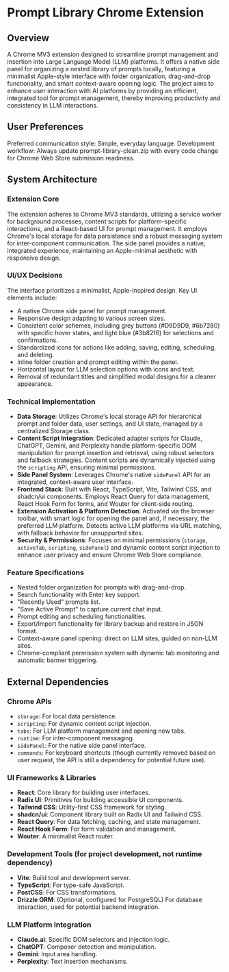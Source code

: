 # Prompt Library Chrome Extension

## Overview
A Chrome MV3 extension designed to streamline prompt management and insertion into Large Language Model (LLM) platforms. It offers a native side panel for organizing a nested library of prompts locally, featuring a minimalist Apple-style interface with folder organization, drag-and-drop functionality, and smart context-aware opening logic. The project aims to enhance user interaction with AI platforms by providing an efficient, integrated tool for prompt management, thereby improving productivity and consistency in LLM interactions.

## User Preferences
Preferred communication style: Simple, everyday language.
Development workflow: Always update prompt-library-clean.zip with every code change for Chrome Web Store submission readiness.

## System Architecture

### Extension Core
The extension adheres to Chrome MV3 standards, utilizing a service worker for background processes, content scripts for platform-specific interactions, and a React-based UI for prompt management. It employs Chrome's local storage for data persistence and a robust messaging system for inter-component communication. The side panel provides a native, integrated experience, maintaining an Apple-minimal aesthetic with responsive design.

### UI/UX Decisions
The interface prioritizes a minimalist, Apple-inspired design. Key UI elements include:
- A native Chrome side panel for prompt management.
- Responsive design adapting to various screen sizes.
- Consistent color schemes, including grey buttons (#D9D9D9, #6b7280) with specific hover states, and light blue (#3b82f6) for selections and confirmations.
- Standardized icons for actions like adding, saving, editing, scheduling, and deleting.
- Inline folder creation and prompt editing within the panel.
- Horizontal layout for LLM selection options with icons and text.
- Removal of redundant titles and simplified modal designs for a cleaner appearance.

### Technical Implementation
- **Data Storage**: Utilizes Chrome's local storage API for hierarchical prompt and folder data, user settings, and UI state, managed by a centralized Storage class.
- **Content Script Integration**: Dedicated adapter scripts for Claude, ChatGPT, Gemini, and Perplexity handle platform-specific DOM manipulation for prompt insertion and retrieval, using robust selectors and fallback strategies. Content scripts are dynamically injected using the `scripting` API, ensuring minimal permissions.
- **Side Panel System**: Leverages Chrome's native `sidePanel` API for an integrated, context-aware user interface.
- **Frontend Stack**: Built with React, TypeScript, Vite, Tailwind CSS, and shadcn/ui components. Employs React Query for data management, React Hook Form for forms, and Wouter for client-side routing.
- **Extension Activation & Platform Detection**: Activated via the browser toolbar, with smart logic for opening the panel and, if necessary, the preferred LLM platform. Detects active LLM platforms via URL matching, with fallback behavior for unsupported sites.
- **Security & Permissions**: Focuses on minimal permissions (`storage`, `activeTab`, `scripting`, `sidePanel`) and dynamic content script injection to enhance user privacy and ensure Chrome Web Store compliance.

### Feature Specifications
- Nested folder organization for prompts with drag-and-drop.
- Search functionality with Enter key support.
- "Recently Used" prompts list.
- "Save Active Prompt" to capture current chat input.
- Prompt editing and scheduling functionalities.
- Export/Import functionality for library backup and restore in JSON format.
- Context-aware panel opening: direct on LLM sites, guided on non-LLM sites.
- Chrome-compliant permission system with dynamic tab monitoring and automatic banner triggering.

## External Dependencies

### Chrome APIs
- `storage`: For local data persistence.
- `scripting`: For dynamic content script injection.
- `tabs`: For LLM platform management and opening new tabs.
- `runtime`: For inter-component messaging.
- `sidePanel`: For the native side panel interface.
- `commands`: For keyboard shortcuts (though currently removed based on user request, the API is still a dependency for potential future use).

### UI Frameworks & Libraries
- **React**: Core library for building user interfaces.
- **Radix UI**: Primitives for building accessible UI components.
- **Tailwind CSS**: Utility-first CSS framework for styling.
- **shadcn/ui**: Component library built on Radix UI and Tailwind CSS.
- **React Query**: For data fetching, caching, and state management.
- **React Hook Form**: For form validation and management.
- **Wouter**: A minimalist React router.

### Development Tools (for project development, not runtime dependency)
- **Vite**: Build tool and development server.
- **TypeScript**: For type-safe JavaScript.
- **PostCSS**: For CSS transformations.
- **Drizzle ORM**: (Optional, configured for PostgreSQL) For database interaction, used for potential backend integration.

### LLM Platform Integration
- **Claude.ai**: Specific DOM selectors and injection logic.
- **ChatGPT**: Composer detection and manipulation.
- **Gemini**: Input area handling.
- **Perplexity**: Text insertion mechanisms.